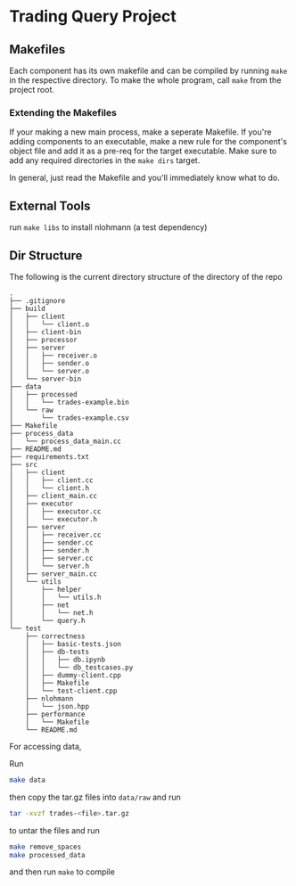 # Trading Query Project

## Makefiles
Each component has its own makefile and can be compiled by running `make` in the respective directory. To make the whole program, call `make` from the project root.

### Extending the Makefiles
If your making a new main process, make a seperate Makefile.
If you're adding components to an executable, make a new rule for the component's object file and add it as a pre-req for the target executable. Make sure to add any required directories in the `make dirs` target.

In general, just read the Makefile and you'll immediately know what to do.

## External Tools
run `make libs` to install nlohmann (a test dependency)

## Dir Structure
The following is the current directory structure of the directory of the repo

```
.
├── .gitignore
├── build
│   ├── client
│   │   └── client.o
│   ├── client-bin
│   ├── processor
│   ├── server
│   │   ├── receiver.o
│   │   ├── sender.o
│   │   └── server.o
│   └── server-bin
├── data
│   ├── processed
│   │   └── trades-example.bin
│   └── raw
│       └── trades-example.csv
├── Makefile
├── process_data
│   └── process_data_main.cc
├── README.md
├── requirements.txt
├── src
│   ├── client
│   │   ├── client.cc
│   │   └── client.h
│   ├── client_main.cc
│   ├── executor
│   │   ├── executor.cc
│   │   └── executor.h
│   ├── server
│   │   ├── receiver.cc
│   │   ├── sender.cc
│   │   ├── sender.h
│   │   ├── server.cc
│   │   └── server.h
│   ├── server_main.cc
│   └── utils
│       ├── helper
│       │   └── utils.h
│       ├── net
│       │   └── net.h
│       └── query.h
└── test
    ├── correctness
    │   ├── basic-tests.json
    │   ├── db-tests
    │   │   ├── db.ipynb
    │   │   └── db_testcases.py
    │   ├── dummy-client.cpp
    │   ├── Makefile
    │   └── test-client.cpp
    ├── nlohmann
    │   └── json.hpp
    ├── performance
    │   └── Makefile
    └── README.md
```

For accessing data,

Run

```bash
make data
```
then copy the tar.gz files into `data/raw` and run

```bash
tar -xvzf trades-<file>.tar.gz
```

to untar the files and run

```bash
make remove_spaces
make processed_data
```

and then run `make` to compile
